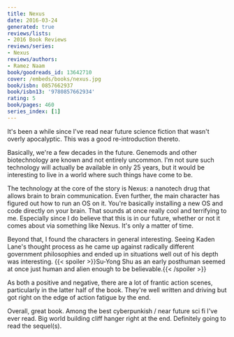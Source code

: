 ```yaml
---
title: Nexus
date: 2016-03-24
generated: true
reviews/lists:
- 2016 Book Reviews
reviews/series:
- Nexus
reviews/authors:
- Ramez Naam
book/goodreads_id: 13642710
cover: /embeds/books/nexus.jpg
book/isbn: 0857662937
book/isbn13: '9780857662934'
rating: 5
book/pages: 460
series_index: [1]
---
```

It's been a while since I've read near future science fiction that wasn't overly apocalyptic. This was a good re-introduction thereto.  

Basically, we're a few decades in the future. Genemods and other biotechnology are known and not entirely uncommon. I'm not sure such technology will actually be available in only 25 years, but it would be interesting to live in a world where such things have come to be.  

<!--more-->

The technology at the core of the story is Nexus: a nanotech drug that allows brain to brain communication. Even further, the main character has figured out how to run an OS on it. You're basically installing a new OS and code directly on your brain. That sounds at once really cool and terrifying to me. Especially since I do believe that this is in our future, whether or not it comes about via something like Nexus. It's only a matter of time.  

Beyond that, I found the characters in general interesting. Seeing Kaden Lane's thought process as he came up against radically different government philosophies and ended up in situations well out of his depth was interesting. {{< spoiler >}}Su-Yong Shu as an early posthuman seemed at once just human and alien enough to be believable.{{< /spoiler >}}  

As both a positive and negative, there are a lot of frantic action scenes, particularly in the latter half of the book. They're well written and driving but got right on the edge of action fatigue by the end.  

Overall, great book. Among the best cyberpunkish / near future sci fi I've ever read. Big world building cliff hanger right at the end. Definitely going to read the sequel(s).
